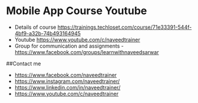 # Mobile App Course Youtube
- Details of course https://trainings.techloset.com/course/71e33391-544f-4bf9-a32b-74b493164945
- Youtube https://www.youtube.com/c/naveedtrainer
- Group for communication and assignments - https://www.facebook.com/groups/learnwithnaveedsarwar

##Contact me
- https://www.facebook.com/naveedtrainer
- https://www.instagram.com/naveedtrainer/
- https://www.linkedin.com/in/naveedtrainer/
- https://www.youtube.com/c/naveedtrainer
